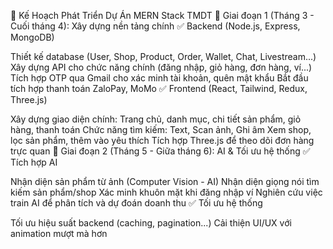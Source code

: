 
📅 Kế Hoạch Phát Triển Dự Án MERN Stack TMDT
🔹 Giai đoạn 1 (Tháng 3 - Cuối tháng 4): Xây dựng nền tảng chính
✅ Backend (Node.js, Express, MongoDB)

Thiết kế database (User, Shop, Product, Order, Wallet, Chat, Livestream...)
Xây dựng API cho chức năng chính (đăng nhập, giỏ hàng, đơn hàng, ví...)
Tích hợp OTP qua Gmail cho xác minh tài khoản, quên mật khẩu
Bắt đầu tích hợp thanh toán ZaloPay, MoMo
✅ Frontend (React, Tailwind, Redux, Three.js)

Xây dựng giao diện chính: Trang chủ, danh mục, chi tiết sản phẩm, giỏ hàng, thanh toán
Chức năng tìm kiếm: Text, Scan ảnh, Ghi âm
Xem shop, lọc sản phẩm, thêm vào yêu thích
Tích hợp Three.js để theo dõi đơn hàng trực quan
🔹 Giai đoạn 2 (Tháng 5 - Giữa tháng 6): AI & Tối ưu hệ thống
✅ Tích hợp AI

Nhận diện sản phẩm từ ảnh (Computer Vision - AI)
Nhận diện giọng nói tìm kiếm sản phẩm/shop
Xác minh khuôn mặt khi đăng nhập ví
Nghiên cứu việc train AI để phân tích và dự đoán doanh thu 
✅ Tối ưu hệ thống

Tối ưu hiệu suất backend (caching, pagination...)
Cải thiện UI/UX với animation mượt mà hơn
